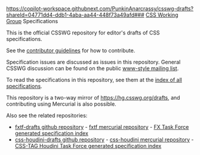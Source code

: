 https://copilot-workspace.githubnext.com/PunkinAnarcrassy/csswg-drafts?shareId=04771dd4-ddb1-4aba-aa44-448f73a49afd### [CSS Working Group](https://www.w3.org/Style/CSS/) Specifications

This is the official CSSWG repository for editor's drafts of CSS specifications.

See the [contributor guidelines](CONTRIBUTING.md) for how to contribute.

Specification issues are discussed as issues in this repository.
General CSSWG discussion can be found on the public
[www-style mailing list](https://lists.w3.org/Archives/Public/www-style/).

To read the specifications in this repository, see them at the
[index of all specifications](https://drafts.csswg.org/).

This repository is a two-way mirror of https://hg.csswg.org/drafts, and
contributing using Mercurial is also possible.

Also see the related repositories:
* [fxtf-drafts github repository](https://github.com/w3c/fxtf-drafts/) - [fxtf mercurial repository](https://hg.fxtf.org/drafts/) - [FX Task Force generated specification index](https://drafts.fxtf.org/)
* [css-houdini-drafts github repository](https://github.com/w3c/css-houdini-drafts/) - [css-houdini mercurial repository](https://hg.css-houdini.org/drafts/) - [CSS-TAG Houdini Task Force generated specification index](https://drafts.css-houdini.org/)
